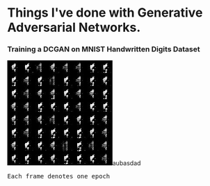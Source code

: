 <h1> Things I've done with Generative Adversarial Networks.</h1>


<h3>Training a DCGAN on MNIST Handwritten Digits Dataset</h3>
<img src="mnist_dcgan.gif" alt="here">aubasdad</img>
<pre>Each frame denotes one epoch</pre>
